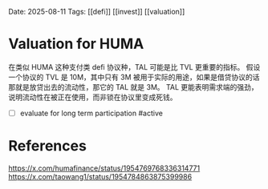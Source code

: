 Date: 2025-08-11
Tags: [[defi]] [[invest]] [[valuation]]

# Valuation for HUMA

在类似 HUMA 这种支付类 defi 协议种，TAL 可能是比 TVL 更重要的指标。
假设一个协议的 TVL 是 10M，其中只有 3M 被用于实际的用途，如果是借贷协议的话那就是放贷出去的流动性，那它的 TAL 就是 3M。
TAL 更能表明需求端的强劲，说明流动性在被正在使用，而非锁在协议里变成死钱。

- [ ] evaluate for long term participation #active 


# References
https://x.com/humafinance/status/1954769768336314771
https://x.com/taowang1/status/1954784863875399986
